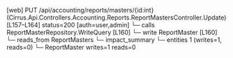 [web] PUT /api/accounting/reports/masters/{id:int}  (Cirrus.Api.Controllers.Accounting.Reports.ReportMastersController.Update)  [L157–L164] status=200 [auth=user,admin]
  └─ calls ReportMasterRepository.WriteQuery [L160]
  └─ write ReportMaster [L160]
    └─ reads_from ReportMasters
  └─ impact_summary
    └─ entities 1 (writes=1, reads=0)
      └─ ReportMaster writes=1 reads=0

